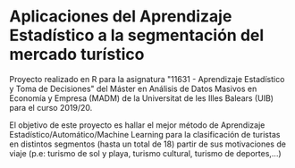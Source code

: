 # Aplicaciones del Aprendizaje Estadístico a la segmentación del mercado turístico

Proyecto realizado en R para la asignatura "11631 - Aprendizaje Estadístico y Toma de Decisiones" del Máster en Análisis de Datos Masivos en Economía y Empresa (MADM) de la Universitat de les Illes Balears (UIB) para el curso 2019/20.

El objetivo de este proyecto es hallar el mejor método de Aprendizaje Estadístico/Automático/Machine Learning para la clasificación de turistas en distintos segmentos (hasta un total de 18)  partir de sus motivaciones de viaje (p.e: turismo de sol y playa, turismo cultural, turismo de deportes,...)

